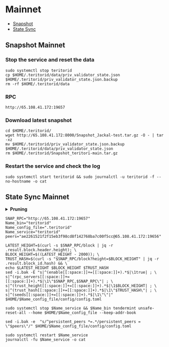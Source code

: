 # Mainnet
* [Snapshot](https://github.com/Vgk88/cyberG-identity/blob/main/Teritori.md#snapshot-mainnet)
* [State Sync](https://github.com/Vgk88/cyberG-identity/blob/main/Teritori.md#state-sync-mainnet)

## Snapshot Mainnet

### Stop the service and reset the data

```
sudo systemctl stop teritorid
cp $HOME/.teritorid/data/priv_validator_state.json $HOME/.teritorid/priv_validator_state.json.backup
rm -rf $HOME/.teritorid/data
```
### RPC
```
http://65.108.41.172:19657
```


### Download latest snapshot
```
cd $HOME/.teritorid/
wget http://65.108.41.172:8000/Snapshot_Jackal-test.tar.gz -O - | tar -xz
mv $HOME/.teritorid/priv_validator_state.json.backup $HOME/.teritorid/data/priv_validator_state.json
rm $HOME/.teritorid/Snapshot_teritori-main.tar.gz
```

### Restart the service and check the log
```
sudo systemctl start teritorid && sudo journalctl -u teritorid -f --no-hostname -o cat
```

  
## State Sync Mainnet

<details>
  <summary><b>Pruning</b></summary>

```
# Prune Type
pruning = "custom"

# Prune Strategy
pruning-keep-every = 0

# State-Sync Snapshot Strategy
snapshot-interval = 50
snapshot-keep-recent = 100
```
</details>

```
SNAP_RPC="http://65.108.41.172:19657"
Name_bin="teritorid"
Name_config_file=".teritorid"
Name_service="teritorid"
peers="ae2261521f2f15eb3f98cd8f142768ba7c00f5cc@65.108.41.172:19656"
```

```
LATEST_HEIGHT=$(curl -s $SNAP_RPC/block | jq -r .result.block.header.height); \
BLOCK_HEIGHT=$((LATEST_HEIGHT - 2000)); \
TRUST_HASH=$(curl -s "$SNAP_RPC/block?height=$BLOCK_HEIGHT" | jq -r .result.block_id.hash) && \
echo $LATEST_HEIGHT $BLOCK_HEIGHT $TRUST_HASH
sed -i.bak -E "s|^(enable[[:space:]]+=[[:space:]]+).*$|\1true| ; \
s|^(rpc_servers[[:space:]]+=[[:space:]]+).*$|\1\"$SNAP_RPC,$SNAP_RPC\"| ; \
s|^(trust_height[[:space:]]+=[[:space:]]+).*$|\1$BLOCK_HEIGHT| ; \
s|^(trust_hash[[:space:]]+=[[:space:]]+).*$|\1\"$TRUST_HASH\"| ; \
s|^(seeds[[:space:]]+=[[:space:]]+).*$|\1\"\"|" $HOME/$Name_config_file/config/config.toml

```

```
sudo systemctl stop $Name_service && $Name_bin tendermint unsafe-reset-all --home $HOME/$Name_config_file --keep-addr-book

```

```
sed -i.bak -e  "s/^persistent_peers *=.*/persistent_peers = \"$peers\"/" $HOME/$Name_config_file/config/config.toml

```

```
sudo systemctl restart $Name_service
journalctl -fu $Name_service -o cat

```
